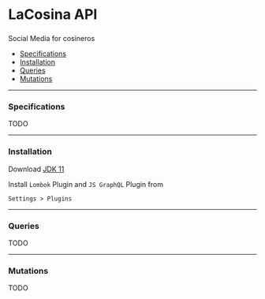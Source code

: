 # LaCosina API

###
Social Media for cosineros
- [Specifications](#specifications)
- [Installation](#installation)
- [Queries](#queries)
- [Mutations](#mutations)
___
### Specifications
TODO
___
### Installation
Download [JDK 11](https://www.oracle.com/technetwork/java/javase/downloads/jdk11-downloads-5066655.html)

Install `Lombok` Plugin and `JS GraphQL` Plugin from
```
Settings > Plugins
```
___
### Queries
TODO
___
### Mutations
TODO